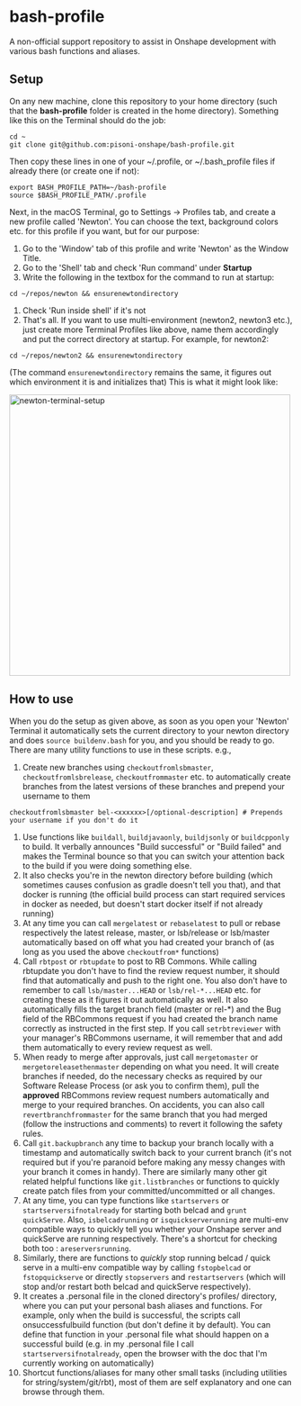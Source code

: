 # bash-profile
A non-official support repository to assist in Onshape development with various bash functions and aliases.

## Setup
On any new machine, clone this repository to your home directory (such that the **bash-profile** folder is created in the home directory). Something like this on the Terminal should do the job:
```
cd ~
git clone git@github.com:pisoni-onshape/bash-profile.git
```
Then copy these lines in one of your ~/.profile, or ~/.bash_profile files if already there (or create one if not):
```
export BASH_PROFILE_PATH=~/bash-profile
source $BASH_PROFILE_PATH/.profile
```
Next, in the macOS Terminal, go to Settings -> Profiles tab, and create a new profile called 'Newton'. You can choose the text, background colors etc. for this profile if you want, but for our purpose:
1. Go to the 'Window' tab of this profile and write 'Newton' as the Window Title.
1. Go to the 'Shell' tab and check 'Run command' under **Startup**
1. Write the following in the textbox for the command to run at startup:
```
cd ~/repos/newton && ensurenewtondirectory
```
1. Check 'Run inside shell' if it's not
1. That's all. If you want to use multi-environment (newton2, newton3 etc.), just create more Terminal Profiles like above, name them accordingly and put the correct directory at startup. For example, for newton2:
```
cd ~/repos/newton2 && ensurenewtondirectory
```
(The command `ensurenewtondirectory` remains the same, it figures out which environment it is and initializes that)
This is what it might look like:

 <img width="500" alt="newton-terminal-setup" src="https://github.com/pisoni-onshape/bash-profile/assets/87058498/3aa0d8cb-1ef3-4459-9245-ba7d1786b45b">


## How to use
When you do the setup as given above, as soon as you open your 'Newton' Terminal it automatically sets the current directory to your newton directory and does `source buildenv.bash` for you, and you should be ready to go. There are many utility functions to use in these scripts. e.g.,
1. Create new branches using `checkoutfromlsbmaster`, `checkoutfromlsbrelease`, `checkoutfrommaster` etc. to automatically create branches from the latest versions of these branches and prepend your username to them
```
checkoutfromlsbmaster bel-<xxxxxx>[/optional-description] # Prepends your username if you don't do it
```
1. Use functions like `buildall`, `buildjavaonly`, `buildjsonly` or `buildcpponly` to build. It verbally announces "Build successful" or "Build failed" and makes the Terminal bounce so that you can switch your attention back to the build if you were doing something else.
1. It also checks you're in the newton directory before building (which sometimes causes confusion as gradle doesn't tell you that), and that docker is running (the official build process can start required services in docker as needed, but doesn't start docker itself if not already running)
1. At any time you can call `mergelatest` or `rebaselatest` to pull or rebase respectively the latest release, master, or lsb/release or lsb/master automatically based on off what you had created your branch of (as long as you used the above `checkoutfrom*` functions)
1. Call `rbtpost` or `rbtupdate` to post to RB Commons. While calling rbtupdate you don't have to find the review request number, it should find that automatically and push to the right one. You also don't have to remember to call `lsb/master...HEAD` or `lsb/rel-*...HEAD` etc. for creating these as it figures it out automatically as well. It also automatically fills the target branch field (master or rel-*) and the Bug field of the RBCommons request if you had created the branch name correctly as instructed in the first step. If you call `setrbtreviewer` with your manager's RBCommons username, it will remember that and add them automatically to every review request as well.
1. When ready to merge after approvals, just call `mergetomaster` or `mergetoreleasethenmaster` depending on what you need. It will create branches if needed, do the necessary checks as required by our Software Release Process (or ask you to confirm them), pull the **approved** RBCommons review request numbers automatically and merge to your required branches. On accidents, you can also call `revertbranchfrommaster` for the same branch that you had merged (follow the instructions and comments) to revert it following the safety rules.
1. Call `git.backupbranch` any time to backup your branch locally with a timestamp and automatically switch back to your current branch (it's not required but if you're paranoid before making any messy changes with your branch it comes in handy). There are similarly many other git related helpful functions like `git.listbranches` or functions to quickly create patch files from your committed/uncommitted or all changes.
1. At any time, you can type functions like `startservers` or `startserversifnotalready` for starting both belcad and `grunt quickServe`. Also, `isbelcadrunning` or `isquickserverunning` are multi-env compatible ways to quickly tell you whether your Onshape server and quickServe are running respectively. There's a shortcut for checking both too : `areserversrunning`.
1. Similarly, there are functions to _quickly_ stop running belcad / quick serve in a multi-env compatible way by calling `fstopbelcad` or `fstopquickserve` or directly `stopservers` and `restartservers` (which will stop and/or restart both belcad and quickServe respectively).
1. It creates a .personal file in the cloned directory's profiles/ directory, where you can put your personal bash aliases and functions. For example, only when the build is successful, the scripts call onsuccessfulbuild function (but don't define it by default). You can define that function in your .personal file what should happen on  a successful build (e.g. in my .personal file I call `startserversifnotalready`, open the browser with the doc that I'm currently working on automatically)
1. Shortcut functions/aliases for many other small tasks (including utilities for string/system/git/rbt), most of them are self explanatory and one can browse through them.
